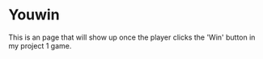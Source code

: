 # Youwin

This is an page that will show up once the player clicks the 'Win' button in my project 1 game.
